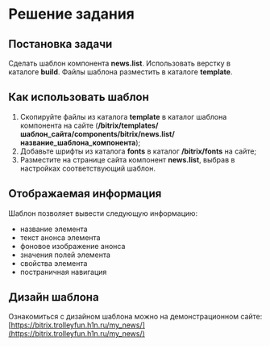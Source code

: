 # Решение задания
## Постановка задачи
Сделать шаблон компонента **news.list**. Использовать верстку в каталоге **build**. Файлы шаблона разместить в каталоге **template**.
## Как использовать шаблон
1. Скопируйте файлы из каталога **template** в каталог шаблона компонента на сайте (**/bitrix/templates/шаблон_сайта/components/bitrix/news.list/название_шаблона_компонента**);
2. Добавьте шрифты из каталога **fonts** в каталог **/bitrix/fonts** на сайте;
3. Разместите на странице сайта компонент **news.list**, выбрав в настройках соответствующий шаблон.
## Отображаемая информация
Шаблон позволяет вывести следующую информацию:
+ название элемента
+ текст анонса элемента
+ фоновое изображение анонса
+ значения полей элемента
+ свойства элемента
+ постраничная навигация 
## Дизайн шаблона
Ознакомиться с дизайном шаблона можно на демонстрационном сайте:
[https://bitrix.trolleyfun.h1n.ru/my_news/](https://bitrix.trolleyfun.h1n.ru/my_news/)
